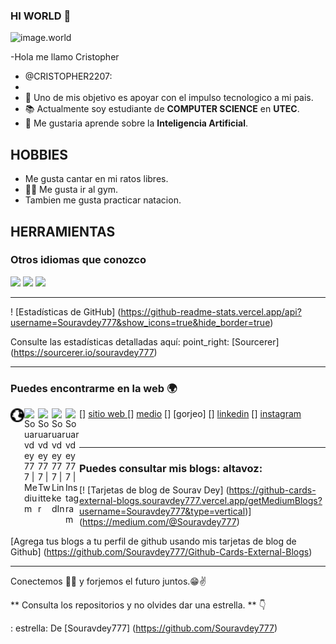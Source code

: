 ### HI WORLD 🤑
![image.world](https://as.com/meristation/imagenes/2020/08/17/reportajes/1597663026_344740_1598083996_noticia_normal.jpg)

-Hola me llamo Cristopher
- @CRISTOPHER2207:
- 
- 🔰 Uno de mis objetivo es apoyar con el impulso tecnologico a mi pais.
- 📚 Actualmente soy estudiante de **COMPUTER SCIENCE** en **UTEC**.
- 🤖 Me gustaria aprende sobre la **Inteligencia Artificial**.

## HOBBIES
- Me gusta cantar en mi ratos libres.
- 🦾💪 Me gusta ir al gym.
- Tambien me gusta practicar natacion.
## HERRAMIENTAS
### Otros idiomas que conozco
<img src = "http://img.shields.io/badge/-Java-F89820?style=flat&logo=java&logoColor=white"> <img src = "https://img.shields.io/badge/-C % 20 &% 20C ++ - 659ad2? Style = flat & logo = c% 2B% 2B & logoColor = ffffff "> <img src =" https://img.shields.io/badge/-Python-black?style=flat&logo=python&logoColor=white " > 

---

! [Estadísticas de GitHub] (https://github-readme-stats.vercel.app/api?username=Souravdey777&show_icons=true&hide_border=true)

Consulte las estadísticas detalladas aquí: point_right: [Sourcerer] (https://sourcerer.io/souravdey777)

---


### Puedes encontrarme en la web 🌍
[<img align = "left" alt = "Souarvdey777" width = "22px" src = "https://raw.githubusercontent.com/iconic/open-iconic/master/svg/globe.svg" />] [sitio web ]
[<img align = "left" alt = "Souarvdey777 | Medium" width = "22px" src = "https://cdn.jsdelivr.net/npm/simple-icons@v3/icons/medium.svg" />] [medio]
[<img align = "left" alt = "Souarvdey777 | Twitter" width = "22px" src = "https://cdn.jsdelivr.net/npm/simple-icons@v3/icons/twitter.svg" />] [gorjeo]
[<img align = "left" alt = "Souarvdey777 | LinkedIn" width = "22px" src = "https://cdn.jsdelivr.net/npm/simple-icons@v3/icons/linkedin.svg" />] [linkedin]
[<img align = "left" alt = "Souarvdey777 | Instagram" width = "22px" src = "https://cdn.jsdelivr.net/npm/simple-icons@v3/icons/instagram.svg" />] [instagram]

<br/>


---
### Puedes consultar mis blogs: altavoz: 

[! [Tarjetas de blog de Sourav Dey] (https://github-cards-external-blogs.souravdey777.vercel.app/getMediumBlogs?username=Souravdey777&type=vertical)] (https://medium.com/@Souravdey777)

[Agrega tus blogs a tu perfil de github usando mis tarjetas de blog de Github] (https://github.com/Souravdey777/Github-Cards-External-Blogs) 

---

Conectemos 👨‍💻 y forjemos el futuro juntos.😁✌

** Consulta los repositorios y no olvides dar una estrella. ** 👇

: estrella: De [Souravdey777] (https://github.com/Souravdey777)

[sitio web]: https://souravdey777.github.io/Portfolio/
[twitter]: https://twitter.com/Souravdey777
[youtube]: https://youtube.com/
[Instagram]: https://www.instagram.com/souravdey777/
[linkedin]: https://www.linkedin.com/in/sourav-dey/
[medio]: https://medium.com/@Souravdey777/
